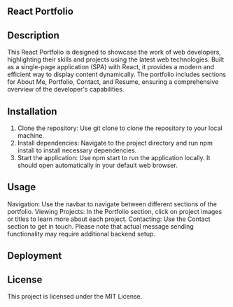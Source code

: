 ## React Portfolio

## Description
This React Portfolio is designed to showcase the work of web developers, highlighting their skills and projects using the latest web technologies. Built as a single-page application (SPA) with React, it provides a modern and efficient way to display content dynamically. The portfolio includes sections for About Me, Portfolio, Contact, and Resume, ensuring a comprehensive overview of the developer's capabilities.

## Installation
1. Clone the repository: Use git clone to clone the repository to your local machine.
2. Install dependencies: Navigate to the project directory and run npm install to install necessary dependencies.
3. Start the application: Use npm start to run the application locally. It should open automatically in your default web browser.

## Usage
Navigation: Use the navbar to navigate between different sections of the portfolio.
Viewing Projects: In the Portfolio section, click on project images or titles to learn more about each project.
Contacting: Use the Contact section to get in touch. Please note that actual message sending functionality may require additional backend setup.

## Deployment

## License
This project is licensed under the MIT License.